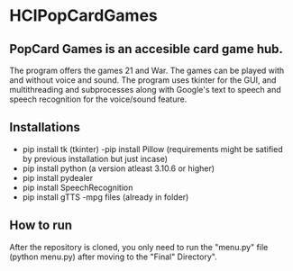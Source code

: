 # HCIPopCardGames

## PopCard Games is an accesible card game hub.
   The program offers the games 21 and War. The games can be played with and without voice and sound. The program uses tkinter for the GUI, and multithreading and subprocesses along with Google's text to speech and speech recognition for the voice/sound feature. 
 
## Installations
- pip install tk (tkinter) 
-pip install Pillow (requirements might be satified by previous installation but just incase)
- pip install python (a version atleast 3.10.6 or higher)
- pip install pydealer
- pip install SpeechRecognition
- pip install gTTS
-mpg files (already in folder)

## How to run
  After the repository is cloned, you only need to run the "menu.py" file (python menu.py) after moving to the "Final" Directory".
